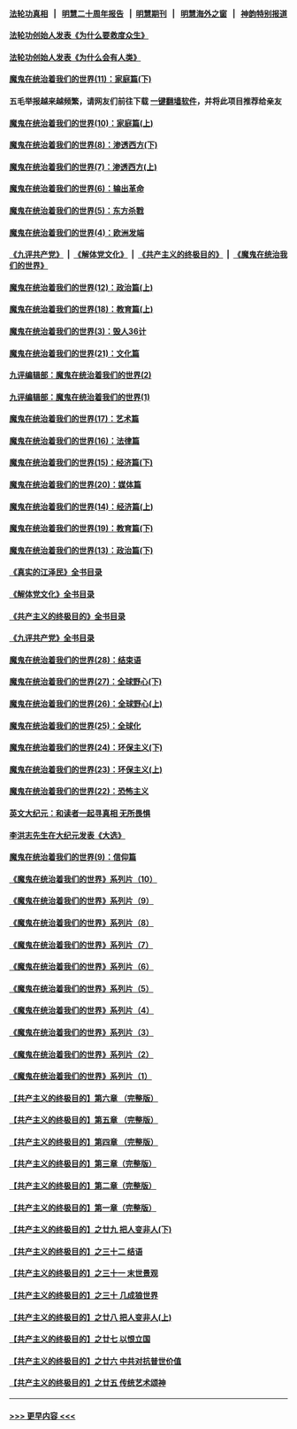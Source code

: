#### [法轮功真相](https://github.com/gfw-breaker/truth/blob/master/README.md?t=0) &nbsp;&nbsp;|&nbsp;&nbsp; [明慧二十周年报告](https://github.com/gfw-breaker/mh-reports/blob/master/README.md?t=0) &nbsp;&nbsp;|&nbsp;&nbsp;[明慧期刊](https://github.com/gfw-breaker/mh-qikan) &nbsp;&nbsp;|&nbsp;&nbsp; [明慧海外之窗](https://github.com/gfw-breaker/mh-news/blob/master/README.md?t=0) &nbsp;&nbsp;|&nbsp;&nbsp; [神韵特别报道](https://github.com/gfw-breaker/mh-news/blob/master/shenyun.md?t=0)
#### [法轮功创始人发表《为什么要救度众生》](../pages/nsc422/n13975246.md?t=05231843) 
#### [法轮功创始人发表《为什么会有人类》](../pages/nsc422/n13912117.md?t=05231843) 
#### [魔鬼在统治着我们的世界(11)：家庭篇(下)](../pages/nsc422/n10440961.md?t=05231843) 
#### 五毛举报越来越频繁，请网友们前往下载 [一键翻墙软件](https://github.com/gfw-breaker/ssr-accounts)，并将此项目推荐给亲友
#### [魔鬼在统治着我们的世界(10)：家庭篇(上)](../pages/nsc422/n10435448.md?t=05231843) 
#### [魔鬼在统治着我们的世界(8)：渗透西方(下)](../pages/nsc422/n10429603.md?t=05231843) 
#### [魔鬼在统治着我们的世界(7)：渗透西方(上)](../pages/nsc422/n10426013.md?t=05231843) 
#### [魔鬼在统治着我们的世界(6)：输出革命](../pages/nsc422/n10421536.md?t=05231843) 
#### [魔鬼在统治着我们的世界(5)：东方杀戮](../pages/nsc422/n10417707.md?t=05231843) 
#### [魔鬼在统治着我们的世界(4)：欧洲发端](../pages/nsc422/n10414890.md?t=05231843) 
#### [《九评共产党》](https://github.com/begood0513/9ping.md/blob/master/README.md) &nbsp;|&nbsp; [《解体党文化》](../../../../jtdwh.md/blob/master/README.md)  &nbsp;|&nbsp; [《共产主义的终极目的》](../../../../gczydzjmd.md/blob/master/README.md) &nbsp;|&nbsp; [《魔鬼在统治我们的世界》](../../../../mgztzwmdsj.md/blob/master/README.md) 
#### [魔鬼在统治着我们的世界(12)：政治篇(上)](../pages/nsc422/n10444576.md?t=05231843) 
#### [魔鬼在统治着我们的世界(18)：教育篇(上)](../pages/nsc422/n10526970.md?t=05231843) 
#### [魔鬼在统治着我们的世界(3)：毁人36计](../pages/nsc422/n10411583.md?t=05231843) 
#### [魔鬼在统治着我们的世界(21)：文化篇](../pages/nsc422/n10597706.md?t=05231843) 
#### [九评编辑部：魔鬼在统治着我们的世界(2)](../pages/nsc422/n10410036.md?t=05231843) 
#### [九评编辑部：魔鬼在统治着我们的世界(1)](../pages/nsc422/n10406825.md?t=05231843) 
#### [魔鬼在统治着我们的世界(17)：艺术篇](../pages/nsc422/n10499093.md?t=05231843) 
#### [魔鬼在统治着我们的世界(16)：法律篇](../pages/nsc422/n10485969.md?t=05231843) 
#### [魔鬼在统治着我们的世界(15)：经济篇(下)](../pages/nsc422/n10469975.md?t=05231843) 
#### [魔鬼在统治着我们的世界(20)：媒体篇](../pages/nsc422/n10586579.md?t=05231843) 
#### [魔鬼在统治着我们的世界(14)：经济篇(上)](../pages/nsc422/n10457370.md?t=05231843) 
#### [魔鬼在统治着我们的世界(19)：教育篇(下)](../pages/nsc422/n10564808.md?t=05231843) 
#### [魔鬼在统治着我们的世界(13)：政治篇(下)](../pages/nsc422/n10448270.md?t=05231843) 
#### [《真实的江泽民》全书目录](../pages/nsc422/n13721399.md?t=05231843) 
#### [《解体党文化》全书目录](../pages/nsc422/n13721157.md?t=05231843) 
#### [《共产主义的终极目的》全书目录](../pages/nsc422/n13721048.md?t=05231843) 
#### [《九评共产党》全书目录](../pages/nsc422/n13708085.md?t=05231843) 
#### [魔鬼在统治着我们的世界(28)：结束语](../pages/nsc422/n10936246.md?t=05231843) 
#### [魔鬼在统治着我们的世界(27)：全球野心(下)](../pages/nsc422/n10928319.md?t=05231843) 
#### [魔鬼在统治着我们的世界(26)：全球野心(上)](../pages/nsc422/n10900318.md?t=05231843) 
#### [魔鬼在统治着我们的世界(25)：全球化](../pages/nsc422/n10788205.md?t=05231843) 
#### [魔鬼在统治着我们的世界(24)：环保主义(下)](../pages/nsc422/n10695307.md?t=05231843) 
#### [魔鬼在统治着我们的世界(23)：环保主义(上)](../pages/nsc422/n10688613.md?t=05231843) 
#### [魔鬼在统治着我们的世界(22)：恐怖主义](../pages/nsc422/n10614727.md?t=05231843) 
#### [英文大纪元：和读者一起寻真相 无所畏惧](../pages/nsc422/n12542027.md?t=05231843) 
#### [李洪志先生在大纪元发表《大选》](../pages/nsc422/n12534746.md?t=05231843) 
#### [魔鬼在统治着我们的世界(9)：信仰篇](../pages/nsc422/n10432159.md?t=05231843) 
#### [《魔鬼在统治着我们的世界》系列片（10）](../pages/nsc422/n12292670.md?t=05231843) 
#### [《魔鬼在统治着我们的世界》系列片（9）](../pages/nsc422/n12290859.md?t=05231843) 
#### [《魔鬼在统治着我们的世界》系列片（8）](../pages/nsc422/n12287445.md?t=05231843) 
#### [《魔鬼在统治着我们的世界》系列片（7）](../pages/nsc422/n12283425.md?t=05231843) 
#### [《魔鬼在统治着我们的世界》系列片（6）](../pages/nsc422/n12282314.md?t=05231843) 
#### [《魔鬼在统治着我们的世界》系列片（5）](../pages/nsc422/n12281419.md?t=05231843) 
#### [《魔鬼在统治着我们的世界》系列片（4）](../pages/nsc422/n12274024.md?t=05231843) 
#### [《魔鬼在统治着我们的世界》系列片（3）](../pages/nsc422/n12271322.md?t=05231843) 
#### [《魔鬼在统治着我们的世界》系列片（2）](../pages/nsc422/n12269049.md?t=05231843) 
#### [《魔鬼在统治着我们的世界》系列片（1）](../pages/nsc422/n12267575.md?t=05231843) 
#### [【共产主义的终极目的】第六章 （完整版）](../pages/nsc422/n11428913.md?t=05231843) 
#### [【共产主义的终极目的】第五章 （完整版）](../pages/nsc422/n11428912.md?t=05231843) 
#### [【共产主义的终极目的】第四章 （完整版）](../pages/nsc422/n11428907.md?t=05231843) 
#### [【共产主义的终极目的】第三章（完整版）](../pages/nsc422/n11428848.md?t=05231843) 
#### [【共产主义的终极目的】第二章（完整版）](../pages/nsc422/n11428831.md?t=05231843) 
#### [【共产主义的终极目的】第一章（完整版）](../pages/nsc422/n11417651.md?t=05231843) 
#### [【共产主义的终极目的】之廿九 把人变非人(下)](../pages/nsc422/n11344140.md?t=05231843) 
#### [【共产主义的终极目的】之三十二 结语](../pages/nsc422/n11360535.md?t=05231843) 
#### [【共产主义的终极目的】之三十一 末世景观](../pages/nsc422/n11351129.md?t=05231843) 
#### [【共产主义的终极目的】之三十 几成狼世界](../pages/nsc422/n11348280.md?t=05231843) 
#### [【共产主义的终极目的】之廿八 把人变非人(上)](../pages/nsc422/n11340492.md?t=05231843) 
#### [【共产主义的终极目的】之廿七 以恨立国](../pages/nsc422/n11336944.md?t=05231843) 
#### [【共产主义的终极目的】之廿六 中共对抗普世价值](../pages/nsc422/n11324785.md?t=05231843) 
#### [【共产主义的终极目的】之廿五 传统艺术颂神](../pages/nsc422/n11296396.md?t=05231843) 

----
#### [ >>> 更早内容 <<< ](../indexes/nsc422-earlier.md)
